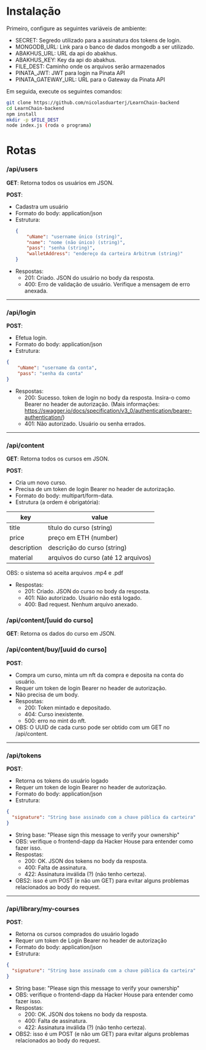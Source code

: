 # Instalação

Primeiro, configure as seguintes variáveis de ambiente:

- SECRET: Segredo utilizado para a assinatura dos tokens de login.
- MONGODB_URL: Link para o banco de dados mongodb a ser utilizado.
- ABAKHUS_URL: URL da api do abakhus.
- ABAKHUS_KEY: Key da api do abakhus.
- FILE_DEST: Caminho onde os arquivos serão armazenados
- PINATA_JWT: JWT para login na Pinata API
- PINATA_GATEWAY_URL: URL para o Gateway da Pinata API

Em seguida, execute os seguintes comandos:

```bash
git clone https://github.com/nicolasduarterj/LearnChain-backend
cd LearnChain-backend
npm install
mkdir -p $FILE_DEST
node index.js (roda o programa)
```

# Rotas

### /api/users

**GET**: Retorna todos os usuários em JSON.

**POST**:

- Cadastra um usuário
- Formato do body: application/json
- Estrutura:
  ```JSON
  {
      "uName": "username único (string)",
      "name": "nome (não único) (string)",
      "pass": "senha (string)",
      "walletAddress": "endereço da carteira Arbitrum (string)"
  }
  ```
- Respostas:
  - 201: Criado. JSON do usuário no body da resposta.
  - 400: Erro de validação de usuário. Verifique a mensagem de erro anexada.

---

### /api/login

**POST**:

- Efetua login.
- Formato do body: application/json
- Estrutura:

```JSON
{
    "uName": "username da conta",
    "pass": "senha da conta"
}
```

- Respostas:
  - 200: Sucesso. token de login no body da resposta. Insira-o como Bearer no header de autorização. (Mais informações: https://swagger.io/docs/specification/v3_0/authentication/bearer-authentication/)
  - 401: Não autorizado. Usuário ou senha errados.

---

### /api/content

**GET**: Retorna todos os cursos em JSON.

**POST**:

- Cria um novo curso.
- Precisa de um token de login Bearer no header de autorização.
- Formato do body: multipart/form-data.
- Estrutura (a ordem é obrigatória):

| key         | value                                |
|-------------|--------------------------------------|
| title       | título do curso (string)             |
| price       | preço em ETH (number)                |
| description | descrição do curso (string)          |
| material    | arquivos do curso (até 12 arquivos) |

OBS: o sistema só aceita arquivos .mp4 e .pdf

- Respostas:
  - 201: Criado. JSON do curso no body da resposta.
  - 401: Não autorizado. Usuário não está logado.
  - 400: Bad request. Nenhum arquivo anexado.

### /api/content/\[uuid do curso\]
**GET**: Retorna os dados do curso em JSON.

### /api/content/buy/\[uuid do curso\]
**POST**:
- Compra um curso, minta um nft da compra e deposita na conta do usuário.
- Requer um token de login Bearer no header de autorização.
- Não precisa de um body.
- Respostas:
  - 200: Token mintado e depositado.
  - 404: Curso inexistente.
  - 500: erro no mint do nft.
- OBS: O UUID de cada curso pode ser obtido com um GET no /api/content.

---

### /api/tokens
**POST**:
- Retorna os tokens do usuário logado
- Requer um token de login Bearer no header de autorização.
- Formato do body: application/json
- Estrutura:
```JSON
{
  "signature": "String base assinado com a chave pública da carteira"
}
```
- String base: "Please sign this message to verify your ownership"
- OBS: verifique o frontend-dapp da Hacker House para entender como fazer isso.
- Respostas:
  - 200: OK. JSON dos tokens no body da resposta.
  - 400: Falta de assinatura.
  - 422: Assinatura inválida (?) (não tenho certeza).
- OBS2: isso é um POST (e não um GET) para evitar alguns problemas relacionados ao body do request.

---

### /api/library/my-courses
**POST**:
- Retorna os cursos comprados do usuário logado
- Requer um token de Login Bearer no header de autorização
- Formato do body: application/json
- Estrutura:
```JSON
{
  "signature": "String base assinado com a chave pública da carteira"
}
```
- String base: "Please sign this message to verify your ownership"
- OBS: verifique o frontend-dapp da Hacker House para entender como fazer isso.
- Respostas:
  - 200: OK. JSON dos tokens no body da resposta.
  - 400: Falta de assinatura.
  - 422: Assinatura inválida (?) (não tenho certeza).
- OBS2: isso é um POST (e não um GET) para evitar alguns problemas relacionados ao body do request.